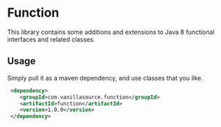 # Function

This library contains some additions and extensions to Java 8 functional interfaces and
related classes.

## Usage

Simply pull it as a maven dependency, and use classes that you like.
 
```xml
 <dependency>
    <groupId>com.vanillasource.function</groupId>
    <artifactId>function</artifactId>
    <version>1.0.0</version>
 </dependency>
```


